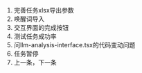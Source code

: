 1. 完善任务xlsx导出参数
2. 唤醒词导入
3. 交互界面的完成按钮
4. 测试任务成功率
5. 问llm-analysis-interface.tsx的代码变动问题
6. 任务暂停
7. 上一条，下一条